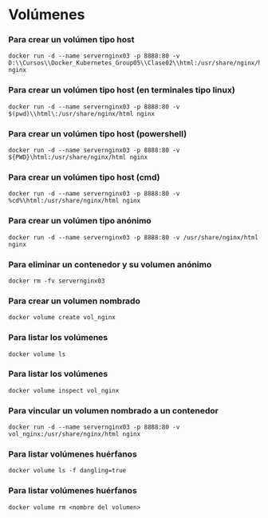 # Volúmenes

### Para crear un volúmen tipo host

```
docker run -d --name servernginx03 -p 8888:80 -v D:\\Cursos\\Docker_Kubernetes_Group05\\Clase02\\html:/usr/share/nginx/html nginx
```

### Para crear un volúmen tipo host (en terminales tipo linux)

```
docker run -d --name servernginx03 -p 8888:80 -v $(pwd)\\html\:/usr/share/nginx/html nginx
```

### Para crear un volúmen tipo host (powershell)

```
docker run -d --name servernginx03 -p 8888:80 -v ${PWD}\html:/usr/share/nginx/html nginx
```

### Para crear un volúmen tipo host (cmd)

```
docker run -d --name servernginx03 -p 8888:80 -v %cd%\html:/usr/share/nginx/html nginx
```

### Para crear un volúmen tipo anónimo

```
docker run -d --name servernginx03 -p 8888:80 -v /usr/share/nginx/html nginx
```

### Para eliminar un contenedor y su volumen anónimo

```
docker rm -fv servernginx03
```

### Para crear un volumen nombrado

```
docker volume create vol_nginx
```

### Para listar los volúmenes

```
docker volume ls
```

### Para listar los volúmenes

```
docker volume inspect vol_nginx
```

### Para vincular un volumen nombrado a un contenedor

```
docker run -d --name servernginx03 -p 8888:80 -v vol_nginx:/usr/share/nginx/html nginx
```

### Para listar volúmenes huérfanos

```
docker volume ls -f dangling=true
```

### Para listar volúmenes huérfanos

```
docker volume rm <nombre del volumen>
```
